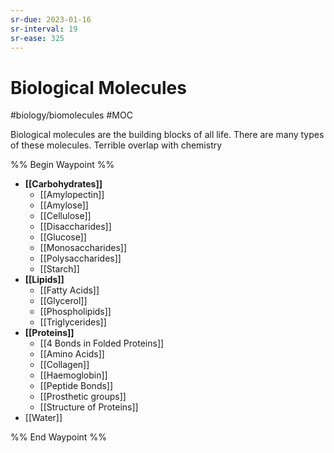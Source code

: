 ```yaml
---
sr-due: 2023-01-16
sr-interval: 19
sr-ease: 325
---
```

# Biological Molecules
#biology/biomolecules #MOC 

Biological molecules are the building blocks of all life. 
There are many types of these molecules.
Terrible overlap with chemistry

%% Begin Waypoint %%
- **[[Carbohydrates]]**
	- [[Amylopectin]]
	- [[Amylose]]
	- [[Cellulose]]
	- [[Disaccharides]]
	- [[Glucose]]
	- [[Monosaccharides]]
	- [[Polysaccharides]]
	- [[Starch]]
- **[[Lipids]]**
	- [[Fatty Acids]]
	- [[Glycerol]]
	- [[Phospholipids]]
	- [[Triglycerides]]
- **[[Proteins]]**
	- [[4 Bonds in Folded Proteins]]
	- [[Amino Acids]]
	- [[Collagen]]
	- [[Haemoglobin]]
	- [[Peptide Bonds]]
	- [[Prosthetic groups]]
	- [[Structure of Proteins]]
- [[Water]]

%% End Waypoint %%
